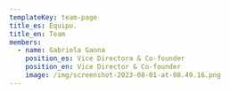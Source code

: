 ```yaml
---
templateKey: team-page
title_es: Equipo.
title_en: Team
members:
  - name: Gabriela Gaona
    position_es: Vice Directora & Co-founder
    position_en: Vice Director & Co-founder
    image: /img/screenshot-2023-08-01-at-08.49.16.png
---
```

